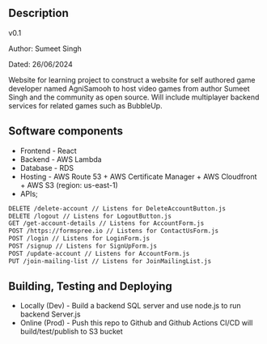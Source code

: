## Description
v0.1

Author: Sumeet Singh

Dated: 26/06/2024

Website for learning project to construct a website for self authored game developer 
named AgniSamooh to host video games from author Sumeet Singh and the community as open source.
Will include multiplayer backend services for related games such as BubbleUp.


## Software components
 * Frontend - React
 * Backend - AWS Lambda
 * Database - RDS
 * Hosting - AWS Route 53 + AWS Certificate Manager + AWS Cloudfront + AWS S3 (region: us-east-1)
 * APIs; 
```bash
DELETE /delete-account // Listens for DeleteAccountButton.js
DELETE /logout // Listens for LogoutButton.js 
GET /get-account-details // Listens for AccountForm.js
POST /https://formspree.io // Listens for ContactUsForm.js
POST /login // Listens for LoginForm.js
POST /signup // Listens for SignUpForm.js
POST /update-account // Listens for AccountForm.js
PUT /join-mailing-list // Listens for JoinMailingList.js
```


## Building, Testing and Deploying
* Locally (Dev) - Build a backend SQL server and use node.js to run backend Server.js
* Online (Prod) - Push this repo to Github and Github Actions CI/CD will build/test/publish to S3 bucket